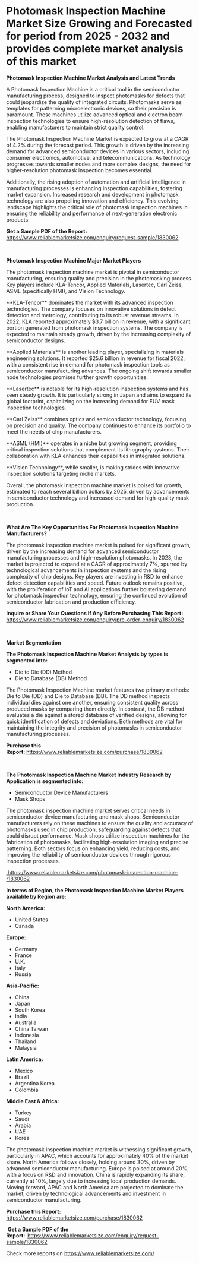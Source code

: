 <p><h1>Photomask Inspection Machine Market Size Growing and Forecasted for period from 2025 - 2032 and provides complete market analysis of this market</h1></p><p><strong>Photomask Inspection Machine Market Analysis and Latest Trends</strong></p>
<p><p>A Photomask Inspection Machine is a critical tool in the semiconductor manufacturing process, designed to inspect photomasks for defects that could jeopardize the quality of integrated circuits. Photomasks serve as templates for patterning microelectronic devices, so their precision is paramount. These machines utilize advanced optical and electron beam inspection technologies to ensure high-resolution detection of flaws, enabling manufacturers to maintain strict quality control.</p><p>The Photomask Inspection Machine Market is expected to grow at a CAGR of 4.2% during the forecast period. This growth is driven by the increasing demand for advanced semiconductor devices in various sectors, including consumer electronics, automotive, and telecommunications. As technology progresses towards smaller nodes and more complex designs, the need for higher-resolution photomask inspection becomes essential. </p><p>Additionally, the rising adoption of automation and artificial intelligence in manufacturing processes is enhancing inspection capabilities, fostering market expansion. Increased research and development in photomask technology are also propelling innovation and efficiency. This evolving landscape highlights the critical role of photomask inspection machines in ensuring the reliability and performance of next-generation electronic products.</p></p>
<p><strong>Get a Sample PDF of the Report:&nbsp;</strong> <a href="https://www.reliablemarketsize.com/enquiry/request-sample/1830062?utm_campaign=2005&utm_medium=2&utm_source=Github&utm_content=ia&utm_term=13022025&utm_id=photomask-inspection-machine">https://www.reliablemarketsize.com/enquiry/request-sample/1830062</a></p>
<p>&nbsp;</p>
<p><strong>Photomask Inspection Machine Major Market Players</strong></p>
<p><p>The photomask inspection machine market is pivotal in semiconductor manufacturing, ensuring quality and precision in the photomasking process. Key players include KLA-Tencor, Applied Materials, Lasertec, Carl Zeiss, ASML (specifically HMI), and Vision Technology.</p><p>**KLA-Tencor** dominates the market with its advanced inspection technologies. The company focuses on innovative solutions in defect detection and metrology, contributing to its robust revenue streams. In 2022, KLA reported approximately $3.7 billion in revenue, with a significant portion generated from photomask inspection systems. The company is expected to maintain steady growth, driven by the increasing complexity of semiconductor designs.</p><p>**Applied Materials** is another leading player, specializing in materials engineering solutions. It reported $25.6 billion in revenue for fiscal 2022, with a consistent rise in demand for photomask inspection tools as semiconductor manufacturing advances. The ongoing shift towards smaller node technologies promises further growth opportunities.</p><p>**Lasertec** is notable for its high-resolution inspection systems and has seen steady growth. It is particularly strong in Japan and aims to expand its global footprint, capitalizing on the increasing demand for EUV mask inspection technologies.</p><p>**Carl Zeiss** combines optics and semiconductor technology, focusing on precision and quality. The company continues to enhance its portfolio to meet the needs of chip manufacturers.</p><p>**ASML (HMI)** operates in a niche but growing segment, providing critical inspection solutions that complement its lithography systems. Their collaboration with KLA enhances their capabilities in integrated solutions.</p><p>**Vision Technology**, while smaller, is making strides with innovative inspection solutions targeting niche markets. </p><p>Overall, the photomask inspection machine market is poised for growth, estimated to reach several billion dollars by 2025, driven by advancements in semiconductor technology and increased demand for high-quality mask production.</p></p>
<p>&nbsp;</p>
<p><strong>What Are The Key Opportunities For Photomask Inspection Machine Manufacturers?</strong></p>
<p><p>The photomask inspection machine market is poised for significant growth, driven by the increasing demand for advanced semiconductor manufacturing processes and high-resolution photomasks. In 2023, the market is projected to expand at a CAGR of approximately 7%, spurred by technological advancements in inspection systems and the rising complexity of chip designs. Key players are investing in R&D to enhance defect detection capabilities and speed. Future outlook remains positive, with the proliferation of IoT and AI applications further bolstering demand for photomask inspection technology, ensuring the continued evolution of semiconductor fabrication and production efficiency.</p></p>
<p><strong>Inquire or Share Your Questions If Any Before Purchasing This Report:</strong> <a href="https://www.reliablemarketsize.com/enquiry/pre-order-enquiry/1830062?utm_campaign=2005&utm_medium=2&utm_source=Github&utm_content=ia&utm_term=13022025&utm_id=photomask-inspection-machine">https://www.reliablemarketsize.com/enquiry/pre-order-enquiry/1830062</a></p>
<p>&nbsp;</p>
<p><strong>Market Segmentation</strong></p>
<p><strong>The Photomask Inspection Machine Market Analysis by types is segmented into:</strong></p>
<p><ul><li>Die to Die (DD) Method</li><li>Die to Database (DB) Method</li></ul></p>
<p><p>The Photomask Inspection Machine market features two primary methods: Die to Die (DD) and Die to Database (DB). The DD method inspects individual dies against one another, ensuring consistent quality across produced masks by comparing them directly. In contrast, the DB method evaluates a die against a stored database of verified designs, allowing for quick identification of defects and deviations. Both methods are vital for maintaining the integrity and precision of photomasks in semiconductor manufacturing processes.</p></p>
<p><strong>Purchase this Report:&nbsp;</strong><a href="https://www.reliablemarketsize.com/purchase/1830062?utm_campaign=2005&utm_medium=2&utm_source=Github&utm_content=ia&utm_term=13022025&utm_id=photomask-inspection-machine">https://www.reliablemarketsize.com/purchase/1830062</a></p>
<p>&nbsp;</p>
<p><strong>The Photomask Inspection Machine Market Industry Research by Application is segmented into:</strong></p>
<p><ul><li>Semiconductor Device Manufacturers</li><li>Mask Shops</li></ul></p>
<p><p>The photomask inspection machine market serves critical needs in semiconductor device manufacturing and mask shops. Semiconductor manufacturers rely on these machines to ensure the quality and accuracy of photomasks used in chip production, safeguarding against defects that could disrupt performance. Mask shops utilize inspection machines for the fabrication of photomasks, facilitating high-resolution imaging and precise patterning. Both sectors focus on enhancing yield, reducing costs, and improving the reliability of semiconductor devices through rigorous inspection processes.</p></p>
<p><a href="https://www.reliablemarketsize.com/photomask-inspection-machine-r1830062?utm_campaign=2005&utm_medium=2&utm_source=Github&utm_content=ia&utm_term=13022025&utm_id=photomask-inspection-machine">&nbsp;https://www.reliablemarketsize.com/photomask-inspection-machine-r1830062</a></p>
<p><strong>In terms of Region, the Photomask Inspection Machine Market Players available by Region are:</strong></p>
<p>
    <p> <strong> North America: </strong>
        <ul>
            <li>United States</li>
            <li>Canada</li>
        </ul>
        </p> 
    <p> <strong> Europe: </strong>
        <ul>
            <li>Germany</li>
            <li>France</li>
            <li>U.K.</li>
            <li>Italy</li>
            <li>Russia</li>
        </ul>
        </p> 
    <p> <strong> Asia-Pacific: </strong>
        <ul>
            <li>China</li>
            <li>Japan</li>
            <li>South Korea</li>
            <li>India</li>
            <li>Australia</li>
            <li>China Taiwan</li>
            <li>Indonesia</li>
            <li>Thailand</li>
            <li>Malaysia</li>
        </ul>
        </p> 
    <p> <strong> Latin America: </strong>
        <ul>
            <li>Mexico</li>
            <li>Brazil</li>
            <li>Argentina Korea</li>
            <li>Colombia</li>
        </ul>
        </p> 
    <p> <strong> Middle East & Africa: </strong>
        <ul>
            <li>Turkey</li>
            <li>Saudi</li>
            <li>Arabia</li>
            <li>UAE</li>
            <li>Korea</li>
        </ul>
    </p>
    </p>
<p><p>The photomask inspection machine market is witnessing significant growth, particularly in APAC, which accounts for approximately 40% of the market share. North America follows closely, holding around 30%, driven by advanced semiconductor manufacturing. Europe is poised at around 20%, with a focus on R&D and innovation. China is rapidly expanding its share, currently at 10%, largely due to increasing local production demands. Moving forward, APAC and North America are projected to dominate the market, driven by technological advancements and investment in semiconductor manufacturing.</p></p>
<p><strong>Purchase this Report: </strong><a href="https://www.reliablemarketsize.com/purchase/1830062?utm_campaign=2005&utm_medium=2&utm_source=Github&utm_content=ia&utm_term=13022025&utm_id=photomask-inspection-machine">https://www.reliablemarketsize.com/purchase/1830062</a></p>
<p>&nbsp;<strong>Get a Sample PDF of the Report:&nbsp;&nbsp;</strong><a href="https://www.reliablemarketsize.com/enquiry/request-sample/1830062?utm_campaign=2005&utm_medium=2&utm_source=Github&utm_content=ia&utm_term=13022025&utm_id=photomask-inspection-machine">https://www.reliablemarketsize.com/enquiry/request-sample/1830062</a></p>
<p><strong></strong></p>
<p>Check more reports on <a href="https://www.reliablemarketsize.com/?utm_campaign=2005&utm_medium=2&utm_source=Github&utm_content=ia&utm_term=13022025&utm_id=photomask-inspection-machine">https://www.reliablemarketsize.com/</a></p>